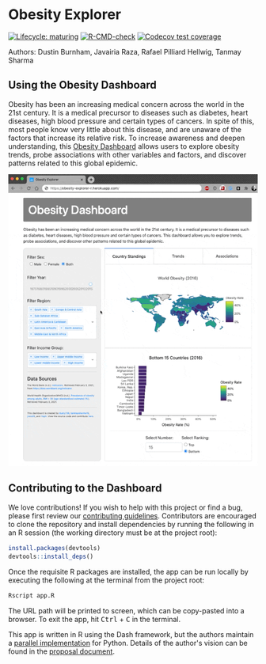 # Obesity Explorer

<!-- badges: start -->
[![Lifecycle: maturing](https://img.shields.io/badge/lifecycle-maturing-blue.svg)](https://www.tidyverse.org/lifecycle/#maturing)
[![R-CMD-check](https://github.com/UBC-MDS/obesity-explorer-R/workflows/R-CMD-check/badge.svg)](https://github.com/UBC-MDS/obesity-explorer-R/actions)
[![Codecov test coverage](https://codecov.io/gh/UBC-MDS/obesity-explorer-R/branch/main/graph/badge.svg)](https://codecov.io/gh/UBC-MDS/obesity-explorer-R?branch=main)
<!-- badges: end -->

Authors: Dustin Burnham, Javairia Raza, Rafael Pilliard Hellwig, Tanmay Sharma

## Using the Obesity Dashboard

Obesity has been an increasing medical concern across the world in the 21st century. 
It is a medical precursor to diseases such as diabetes, heart diseases, high blood pressure and certain types of cancers. 
In spite of this, most people know very little about this disease, and are unaware of the factors that increase its relative risk. 
To increase awareness and deepen understanding, this [Obesity Dashboard](https://obesity-explorer-r.herokuapp.com/) allows users to explore obesity trends, probe associations with other variables and factors, and discover patterns related to this global epidemic.

[![App](doc/img/dashboard.gif)](https://obesity-explorer-r.herokuapp.com/)

## Contributing to the Dashboard

We love contributions! If you wish to help with this project or find a bug, please first review our [contributing guidelines](CONTRIBUTING.md).
Contributors are encouraged to clone the repository and install dependencies by running the following in an R session (the working directory must be at the project root):

```R
install.packages(devtools)
devtools::install_deps()
```

Once the requisite R packages are installed, the app can be run locally by executing the following at the terminal from the project root:

```bash
Rscript app.R
```

The URL path will be printed to screen, which can be copy-pasted into a browser. To exit the app, hit <kbd>Ctrl</kbd> + <kbd>C</kbd> in the terminal.

This app is written in R using the Dash framework, but the authors maintain a [parallel implementation](https://github.com/UBC-MDS/obesity-explorer) for Python. 
Details of the author's vision can be found in the [proposal document](doc/proposal.md).
